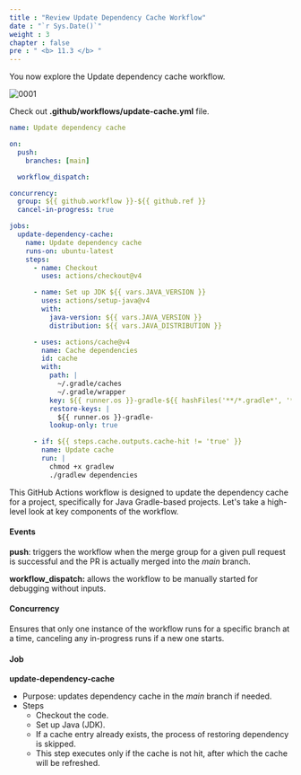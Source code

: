 ```yaml
---
title : "Review Update Dependency Cache Workflow"
date : "`r Sys.Date()`"
weight : 3
chapter : false
pre : " <b> 11.3 </b> "
---
```


You now explore the Update dependency cache workflow.

![0001](/images/11/3/0001.svg?featherlight=false&width=100pc)

Check out **.github/workflows/update-cache.yml** file.

```yml
name: Update dependency cache

on:
  push:
    branches: [main]

  workflow_dispatch:

concurrency:
  group: ${{ github.workflow }}-${{ github.ref }}
  cancel-in-progress: true

jobs:
  update-dependency-cache:
    name: Update dependency cache
    runs-on: ubuntu-latest
    steps:
      - name: Checkout
        uses: actions/checkout@v4

      - name: Set up JDK ${{ vars.JAVA_VERSION }}
        uses: actions/setup-java@v4
        with:
          java-version: ${{ vars.JAVA_VERSION }}
          distribution: ${{ vars.JAVA_DISTRIBUTION }}

      - uses: actions/cache@v4
        name: Cache dependencies
        id: cache
        with:
          path: |
            ~/.gradle/caches
            ~/.gradle/wrapper
          key: ${{ runner.os }}-gradle-${{ hashFiles('**/*.gradle*', '**/gradle-wrapper.properties') }}
          restore-keys: |
            ${{ runner.os }}-gradle-
          lookup-only: true

      - if: ${{ steps.cache.outputs.cache-hit != 'true' }}
        name: Update cache
        run: |
          chmod +x gradlew
          ./gradlew dependencies
```

This GitHub Actions workflow is designed to update the dependency cache for a project, specifically for Java Gradle-based projects. Let's take a high-level look at key components of the workflow.

#### Events
**push**: triggers the workflow when the merge group for a given pull request is successful and the PR is actually merged into the *main* branch.

**workflow_dispatch:** allows the workflow to be manually started for debugging without inputs.

#### Concurrency

Ensures that only one instance of the workflow runs for a specific branch at a time, canceling any in-progress runs if a new one starts.

#### Job

**update-dependency-cache**
- Purpose: updates dependency cache in the *main* branch if needed.
- Steps
  - Checkout the code.
  - Set up Java (JDK).
  - If a cache entry already exists, the process of restoring dependency is skipped.
  - This step executes only if the cache is not hit, after which the cache will be refreshed.